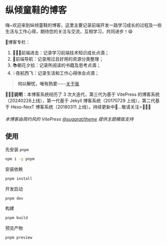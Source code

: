 # 纵倾童鞋的博客
嗨~欢迎来到纵倾童鞋的博客，这里主要记录前端开发一路学习成长的过程及一些生活与工作心得，期待您的关注与交流，互相学习，共同进步！😄

🌈博客专栏：
1. 👨🏻‍💻前端进击：记录学习前端技术知识成长点滴；
2. 🧭前端导航：记录用过且好用的资源分类整理；
3. 📚朝花夕拾：记录所阅读的书籍及思考点滴；
4. 💡夜航西飞：记录生活和工作心得体会点滴；

>**何以解忧，唯有热爱**——[关于我](https://super456.github.io/posts/about/)

**🙋🏻‍♂️说明**：本博客系统经历了 3 次大迭代，第三代为基于 VitePress 的博客系统（20240228上线），第一代基于 Jekyll 博客系统（20170729 上线），第二代基于 Hexo-NexT 博客系统（20180311 上线）。持续更新中🚀...敬请关注⭐️🙇🏻‍♂️

*本博客由简约风的 VitePress [@sugarat/theme](https://theme.sugarat.top) 提供主题模版支持*

## 使用
先安装 `pnpm`

```sh
npm i -g pnpm
```

安装依赖
```sh
pnpm install
```

开发启动
```sh
pnpm dev
```

构建
```sh
pnpm build
```

预览产物
```sh
pnpm preview
```
